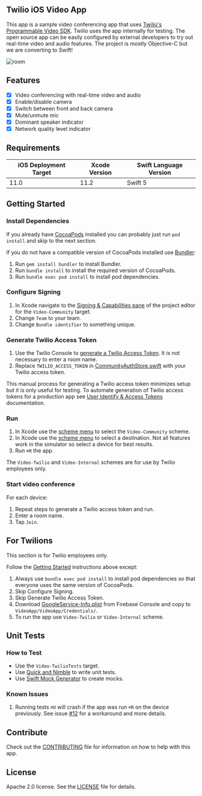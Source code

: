 ## Twilio iOS Video App

This app is a sample video conferencing app that uses [Twilio's Programmable Video SDK](https://www.twilio.com/docs/video/ios). Twilio uses the app internally for testing. The open source app can be easily configured by external developers to try out real-time video and audio features. The project is mostly Objective-C but we are converting to Swift!

![room](https://user-images.githubusercontent.com/1930363/68900838-f2e1f100-06f1-11ea-8ac6-7c154fa5ee2f.png)

## Features

- [x] Video conferencing with real-time video and audio
- [x] Enable/disable camera
- [x] Switch between front and back camera
- [x] Mute/unmute mic
- [x] Dominant speaker indicator
- [x] Network quality level indicator

## Requirements

iOS Deployment Target | Xcode Version | Swift Language Version
------------ | ------------- | -------------
11.0 | 11.2 | Swift 5

## Getting Started

### Install Dependencies

If you already have [CocoaPods](https://cocoapods.org) installed you can probably just run `pod install` and skip to the next section. 

If you do not have a compatible version of CocoaPods installed use [Bundler](https://bundler.io/):

1. Run `gem install bundler` to install Bundler.
1. Run `bundle install` to install the required version of CocoaPods.
1. Run `bundle exec pod install` to install pod dependencies.

### Configure Signing

1. In Xcode navigate to the [Signing & Capabilities pane](https://developer.apple.com/documentation/xcode/adding_capabilities_to_your_app) of the project editor for the `Video-Community` target.
1. Change `Team` to your team.
1. Change `Bundle identifier` to something unique.

### Generate Twilio Access Token

1. Use the Twilio Console to [generate a Twilio Access Token](https://www.twilio.com/docs/video/tutorials/user-identity-access-tokens#generate-in-console). It is not necessary to enter a room name.
1. Replace `TWILIO_ACCESS_TOKEN` in [CommunityAuthStore.swift](https://github.com/twilio/twilio-video-app-ios/blob/master/VideoApp/VideoApp/Stores/Auth/Community/CommunityAuthStore.swift) with your Twilio access token.

This manual process for generating a Twilio access token minimizes setup but it is only useful for testing. To automate generation of Twilio access tokens for a production app see [User Identify & Access Tokens](https://www.twilio.com/docs/video/tutorials/user-identity-access-tokens) documentation.

### Run

1. In Xcode use the [scheme menu](https://developer.apple.com/library/archive/documentation/ToolsLanguages/Conceptual/Xcode_Overview/BuildingYourApp.html) to select the `Video-Community` scheme. 
1. In Xcode use the [scheme menu](https://developer.apple.com/library/archive/documentation/ToolsLanguages/Conceptual/Xcode_Overview/BuildingYourApp.html) to select a destination. Not all features work in the simulator so select a device for best results.
1. Run `⌘R` the app.

The `Video-Twilio` and `Video-Internal` schemes are for use by Twilio employees only.

### Start video conference

For each device:

1. Repeat steps to generate a Twilio access token and run. 
1. Enter a room name.
1. Tap `Join`.

## For Twilions

This section is for Twilio employees only.

Follow the [Getting Started](#getting-started) instructions above except:

1. Always use `bundle exec pod install` to install pod dependencies so that everyone uses the same version of CocoaPods.
1. Skip Configure Signing.
1. Skip Generate Twilio Access Token.
1. Download [GoogleService-Info.plist](https://console.firebase.google.com/m/mobilesdk/projects/285008367772/clients/android%3Acom.twilio.video.app/artifacts/2?param=%5B%22getArtifactRequest%22%2Cnull%2C%22android%3Acom.twilio.video.app%22%2C%222%22%2C%22285008367772%22%5D&authuser=0) from Firebase Console and copy to `VideoApp/VideoApp/Credentials/`.
1. To run the app use `Video-Twilio` or `Video-Internal` scheme.

## Unit Tests

### How to Test

- Use the `Video-TwilioTests` target. 
- Use [Quick and Nimble](https://github.com/Quick/Quick) to write unit tests.
- Use [Swift Mock Generator](https://github.com/seanhenry/SwiftMockGeneratorForXcode) to create mocks.

### Known Issues

1. Running tests `⌘U` will crash if the app was run `⌘R` on the device previously. See issue [#12](https://github.com/twilio/twilio-video-app-ios/issues/12) for a workaround and more details.

## Contribute

Check out the [CONTRIBUTING](CONTRIBUTING.md) file for information on how to help with this app.

## License

Apache 2.0 license. See the [LICENSE](LICENSE) file for details.
